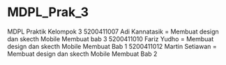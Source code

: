 # MDPL_Prak_3
MDPL Praktik Kelompok 3
5200411007 Adi Kannatasik = Membuat design dan skecth Mobile Membuat bab 3
5200411010 Fariz Yudho = Membuat design dan skecth Mobile Membuat Bab 1
5200411012 Martin Setiawan = Membuat design dan skecth Mobile Membuat Bab 2
